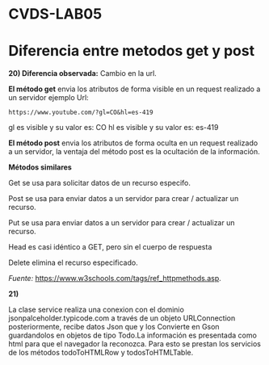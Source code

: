 # CVDS-LAB05

# Diferencia entre metodos get y post


**20) Diferencia observada:** Cambio en la url.


**El método get** envia los atributos de forma visible en un request realizado a un servidor ejemplo Url:

    https://www.youtube.com/?gl=CO&hl=es-419

gl es visible y su valor es: CO
hl es visible y su valor es: es-419

**El método post** envia los atributos de forma oculta en un request realizado a un servidor, la ventaja del método post es la ocultación de la información.

**Métodos similares**

Get se usa para solicitar datos de un recurso especifo.

Post se usa para enviar datos a un servidor para crear / actualizar un recurso.

Put se usa para enviar datos a un servidor para crear / actualizar un recurso.

Head es casi idéntico a GET, pero sin el cuerpo de respuesta

Delete elimina el recurso especificado.

*Fuente:* https://www.w3schools.com/tags/ref_httpmethods.asp.

**21)**

La clase service realiza una conexion con el dominio jsonpalceholder.typicode.com a través de un objeto URLConnection posteriormente, recibe datos Json que y los Convierte en Gson guardandolos en objetos de tipo Todo.La información es presentada como html para que el navegador la reconozca. Para esto se prestan los servicios de los métodos todoToHTMLRow y todosToHTMLTable.










